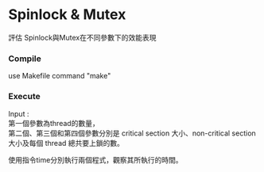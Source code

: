# Spinlock & Mutex

評估 Spinlock與Mutex在不同參數下的效能表現  

### Compile 
use Makefile command "make"

### Execute
Input :   
第一個參數為thread的數量，  
第二個、第三個和第四個參數分別是 critical section 大小、non-critical section 大小及每個 thread 總共要上鎖的數。  

使用指令time分別執行兩個程式，觀察其所執行的時間。  
